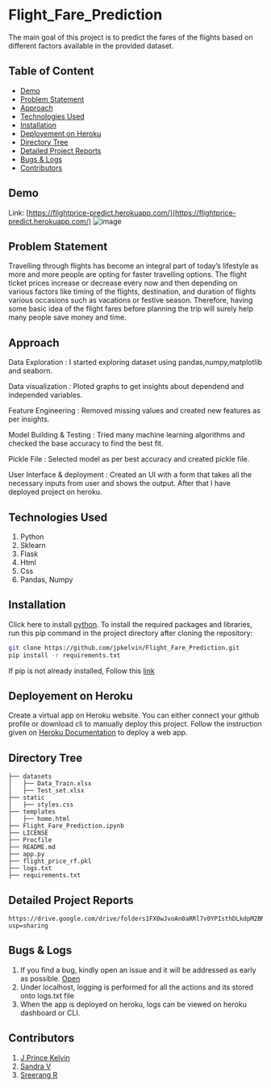 # Flight_Fare_Prediction
The main goal of this project is to predict the fares of the flights based on different factors available in the provided dataset.

## Table of Content
  * [Demo](#demo)
  * [Problem Statement](#problem-statement)
  * [Approach](#approach)
  * [Technologies Used](#technologies-used)
  * [Installation](#installation)
  * [Deployement on Heroku](#deployement-on-heroku)
  * [Directory Tree](#directory-tree)
  * [Detailed Project Reports](#detailed-project-reports)
  * [Bugs & Logs](#bugs--logs)
  * [Contributors](#contributors)

## Demo
Link: [https://flightprice-predict.herokuapp.com/](https://flightprice-predict.herokuapp.com/)
![image](https://user-images.githubusercontent.com/63100086/135015307-22fb5e2b-9753-42ba-9716-23a6f145ec3c.png)


## Problem Statement
Travelling through flights has become an integral part of today’s lifestyle as more and more people are opting for faster travelling options. The flight ticket prices increase or decrease every now and then depending on various factors like timing of the flights, destination, and duration of flights various occasions such as vacations or festive season. Therefore, having some basic idea of the flight fares before planning the trip will
surely help many people save money and time.

## Approach
Data Exploration : I started exploring dataset using pandas,numpy,matplotlib and seaborn.

Data visualization : Ploted graphs to get insights about dependend and independed variables.

Feature Engineering : Removed missing values and created new features as per insights.

Model Building & Testing : Tried many machine learning algorithms and checked the base accuracy to find the best fit.

Pickle File : Selected model as per best accuracy and created pickle file.

User Interface & deployment :  Created an UI with a form that takes all the necessary inputs from user and shows the output.
                          After that I have deployed project on heroku.
## Technologies Used
 
   1. Python 
   2. Sklearn
   3. Flask
   4. Html
   5. Css
   6. Pandas, Numpy 

## Installation
Click here to install [python](https://www.python.org/downloads/). To install the required packages and libraries, run this pip command in the project directory after cloning the repository:
```bash
git clone https://github.com/jpkelvin/Flight_Fare_Prediction.git
pip install -r requirements.txt
```
If pip is not already installed, Follow this [link](https://pip.pypa.io/en/stable/installation/)

## Deployement on Heroku
Create a virtual app on Heroku website. You can either connect your github profile or download cli to manually deploy this project.
Follow the instruction given on [Heroku Documentation](https://devcenter.heroku.com/articles/getting-started-with-python) to deploy a web app.

## Directory Tree 
```
├── datasets 
│   ├── Data_Train.xlsx
│   ├── Test_set.xlsx
├── static 
│   ├── styles.css
├── templates
│   ├── home.html
├── Flight_Fare_Prediction.ipynb
├── LICENSE
├── Procfile
├── README.md
├── app.py
├── flight_price_rf.pkl
├── logs.txt
├── requirements.txt

```

## Detailed Project Reports
 ```
 https://drive.google.com/drive/folders1FX0wJvoAn0aRRl7v0YPIsthDLkdpM2BM?usp=sharing
 ```

## Bugs & Logs

1. If you find a bug, kindly open an issue and it will be addressed as early as possible. [Open](https://github.com/jpkelvin/Flight_Fare_Prediction/issues)
2. Under localhost, logging is performed for all the actions and its stored onto logs.txt file
3. When the app is deployed on heroku, logs can be viewed on  heroku dashboard or CLI.

## Contributors
1. [J Prince Kelvin](https://github.com/jpkelvin)
2. [Sandra V](https://github.com/sandrasanu)
3. [Sreerang R](https://github.com/sreerang2014)
